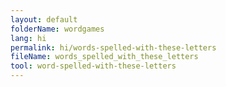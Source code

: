 ```yaml
---
layout: default
folderName: wordgames
lang: hi
permalink: hi/words-spelled-with-these-letters
fileName: words_spelled_with_these_letters
tool: word-spelled-with-these-letters       
---
```

